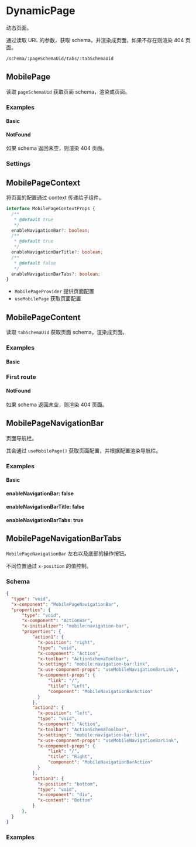 
# DynamicPage

动态页面。

通过读取 URL 的参数，获取 schema，并渲染成页面，如果不存在则渲染 404 页面。

```bash
/schema/:pageSchemaUid/tabs/:tabSchemaUid
```

## MobilePage

读取 `pageSchemaUid` 获取页面 schema，渲染成页面。

### Examples

#### Basic

<code src="./demos/pages-dynamic-page-basic.tsx"></code>

#### NotFound

如果 schema 返回未空，则渲染 404 页面。

<code src="./demos/pages-dynamic-page-404.tsx"></code>

### Settings

<code src="./demos/pages-dynamic-page-settings.tsx"></code>

## MobilePageContext

将页面的配置通过 context 传递给子组件。

```ts
interface MobilePageContextProps {
  /**
   * @default true
   */
  enableNavigationBar?: boolean;
  /**
   * @default true
   */
  enableNavigationBarTitle?: boolean;
  /**
   * @default false
   */
  enableNavigationBarTabs?: boolean;
}
```

- `MobilePageProvider` 提供页面配置
- `useMobilePage` 获取页面配置

## MobilePageContent

读取 `tabSchemaUid` 获取页面 schema，渲染成页面。

### Examples

#### Basic

<code src="./demos/pages-page-content-basic.tsx"></code>

### First route

<code src="./demos/pages-page-content-first-route.tsx"></code>

#### NotFound

如果 schema 返回未空，则渲染 404 页面。

<code src="./demos/pages-page-content-404.tsx"></code>

## MobilePageNavigationBar

页面导航栏。

其会通过 `useMobilePage()` 获取页面配置，并根据配置渲染导航栏。

### Examples

#### Basic

<code src="./demos/pages-navigation-bar-basic.tsx"></code>

#### enableNavigationBar: false

<code src="./demos/pages-navigation-bar-false.tsx"></code>

#### enableNavigationBarTitle: false

<code src="./demos/pages-navigation-bar-title-false.tsx"></code>

#### enableNavigationBarTabs: true

<code src="./demos/pages-navigation-bar-tabs.tsx"></code>

## MobilePageNavigationBarTabs

`MobilePageNavigationBar` 左右以及底部的操作按钮。

不同位置通过 `x-position` 的值控制。

### Schema

```json
{
  "type": "void",
  "x-component": "MobilePageNavigationBar",
  "properties": {
      "type": "void",
      "x-component": "ActionBar",
      "x-initializer": "mobile:navigation-bar",
      "properties": {
          "action1": {
            "x-position": "right",
            "type": "void",
            "x-component": "Action",
            "x-toolbar": "ActionSchemaToolbar",
            "x-settings": "mobile:navigation-bar:link",
            "x-use-component-props": "useMobileNavigationBarLink",
            "x-component-props": {
                "link": "/",
                "title": "Left",
                "component": "MobileNavigationBarAction"
            }
          },
          "action2": {
            "x-position": "left",
            "type": "void",
            "x-component": "Action",
            "x-toolbar": "ActionSchemaToolbar",
            "x-settings": "mobile:navigation-bar:link",
            "x-use-component-props": "useMobileNavigationBarLink",
            "x-component-props": {
                "link": "/",
                "title": "Right",
                "component": "MobileNavigationBarAction"
            }
          },
          "action3": {
            "x-position": "bottom",
            "type": "void",
            "x-component": "div",
            "x-content": "Bottom"
          }
      },
  }
}
```

### Examples

<code src="./demos/pages-navigation-bar-actions.tsx"></code>

